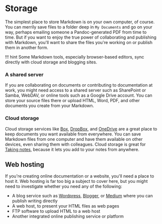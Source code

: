 # Storage

The simplest place to store Markdown is on your own computer, of course. You can merrily save files to a folder deep in `My Documents` and go on your way, perhaps emailing someone a Pandoc-generated PDF from time to time. But if you want to enjoy the true power of collaborating and publishing with Markdown, you'll want to share the files you're working on or publish them in another form.

!!! hint
    Some Markdown tools, especially browser-based editors, sync directly with cloud
    storage and blogging sites.

### A shared server

If you are collaborating on documents or contributing to documentation at work, you might need access to a shared server such as SharePoint or Samba, WebDAV, or online tools such as a Google Drive account. You can store your source files there or upload HTML, Word, PDF, and other documents you create from your Markdown.

### Cloud storage

Cloud storage services like [Box](https://www.box.com), [DropBox](https://www.dropbox.com/), and [OneDrive](https://onedrive.live.com) are a great place to keep documents you want available from everywhere. You can save Markdown files from one computer and have them available on other devices, even sharing them with colleagues. Cloud storage is great for [Taking notes](../../recipes/recipes-notes), because it lets you add to your notes from anywhere.

## Web hosting

If you're creating online documentation or a website, you'll need a place to host it. Web hosting is far too big a subject to cover here, but you might need to investigate whether you need any of the following:

- A blog service such as [Wordpress](https://wordpress.com/), [Blogger](https://www.blogger.com/), or [Medium](https://medium.com/) where you can publish writing directly
- A web host, to present your HTML files as web pages
- FTP software to upload HTML to a web host
- Another integrated online publishing service or platform


